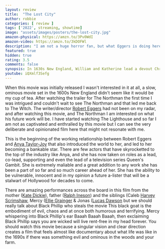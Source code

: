 ```yaml
---
layout: review
title:  "The Lost City"
author: robbie
categories: [ review ]
tags: ['2022', streaming, showtime]
image: "assets/images/posters/the-lost-city.jpg"
amazon-physical: https://amzn.to/3Pv0WdI
amazon-video: https://amzn.to/3kDOFWl
description: "I am not a huge horror fan, but what Eggers is doing here is creepy and unsettling in the most entertaining way."
featured: true
hidden: true
rating: 3.5
comments: false
synopsis: In 1630s New England, William and Katherine lead a devout Christian life with five children, homesteading on the edge of an impassable wilderness, exiled from their settlement when William defies the local church. When their newborn son vanishes and crops mysteriously fail, the family turns on one another.
youtube: iQXmlf3Sefg
---
```


When this movie was initially released I wasn't interested in it at all, a slow, ominous movie set in the 1600s New England didn't seem like it would be my cup of tea.  After watching the trailer for The Northman the first time I was intrigued and couldn't wait to see The Northman and that led me back to The Witch.  The writer/director <a href="https://www.imdb.com/name/nm3211470/">Robert Eggers</a> had not been on my radar, and after watching this movie, and The Northman I am interested on what his future work will be.  I have started watching The Lighthouse and so far I am not as captivated and enthralled by this movie but I can see the very deliberate and opinionated film here that might not resonate with me.

This is the beginning of the working relationship between Robert Eggers and <a href="https://www.imdb.com/name/nm5896355/">Anya Taylor-Joy</a> that also introduced the world to her, and led to her becoming a bankable star.  There are few actors that have skyrocketted to the top of the industry like Anya, and she has now taken on roles as a lead, co-lead, supporting and even the lead of a television series Queen's Gambit.  She is extremely maliable and a great addition to any work she has been a part of so far and so much career ahead of her.  She has the ability to be vulnerable, innocent and in my opinion a future a-lister that will be a stalwart of Hollywood for decades to come.

There are amazing performances across the board in this film from the mother (<a href="https://www.imdb.com/name/nm0225483/">Kate Dickie</a>), father (<a href="https://www.imdb.com/name/nm0408591/">Ralph Ineson</a>) and the siblings (Caleb <a href="https://www.imdb.com/name/nm4308860/">Harvey Scrimshaw</a>, Mercy (<a href="https://www.imdb.com/name/nm5636909/">Ellie Grainger</a> & Jonas (<a href="https://www.imdb.com/name/nm3453433/">Lucas Dawson</a> but we should really talk about Black Phillip who steals the movie  This black goat is the embodiment of evil, chaos and at once both humorous and terrifying.  Mercy whispering into Black Phillip's ear Baaah Baaah Baaah, then exclaiming Black Phillip says you are wicked will live rent-free in my head forever.  You should watch this movie because a singular vision and clear direction creates a film that feels almost like documentary about what life was like in the 1690s if there was something evil and ominous in the woods and your farm.

